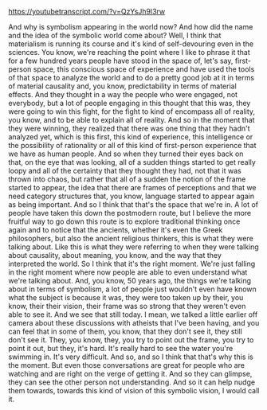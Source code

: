 https://youtubetranscript.com/?v=QzYsJh9l3rw

 And why is symbolism appearing in the world now? And how did the name and the idea of the symbolic world come about? Well, I think that materialism is running its course and it's kind of self-devouring even in the sciences. You know, we're reaching the point where I like to phrase it that for a few hundred years people have stood in the space of, let's say, first-person space, this conscious space of experience and have used the tools of that space to analyze the world and to do a pretty good job at it in terms of material causality and, you know, predictability in terms of material effects. And they thought in a way the people who were engaged, not everybody, but a lot of people engaging in this thought that this was, they were going to win this fight, for the fight to kind of encompass all of reality, you know, and to be able to explain all of reality. And so in the moment that they were winning, they realized that there was one thing that they hadn't analyzed yet, which is this first, this kind of experience, this intelligence or the possibility of rationality or all of this kind of first-person experience that we have as human people. And so when they turned their eyes back on that, on the eye that was looking, all of a sudden things started to get really loopy and all of the certainty that they thought they had, not that it was thrown into chaos, but rather that all of a sudden the notion of the frame started to appear, the idea that there are frames of perceptions and that we need category structures that, you know, language started to appear again as being important. And so I think that that's the space that we're in. A lot of people have taken this down the postmodern route, but I believe the more fruitful way to go down this route is to explore traditional thinking once again and to notice that the ancients, whether it's even the Greek philosophers, but also the ancient religious thinkers, this is what they were talking about. Like this is what they were referring to when they were talking about causality, about meaning, you know, and the way that they interpreted the world. So I think that it's the right moment. We're just falling in the right moment where now people are able to even understand what we're talking about. And, you know, 50 years ago, the things we're talking about in terms of symbolism, a lot of people just wouldn't even have known what the subject is because it was, they were too taken up by their, you know, their their vision, their frame was so strong that they weren't even able to see it. And we see that still today. I mean, we talked a little earlier off camera about these discussions with atheists that I've been having, and you can feel that in some of them, you know, that they don't see it, they still don't see it. They, you know, they, you try to point out the frame, you try to point it out, but they, it's hard. It's really hard to see the water you're swimming in. It's very difficult. And so, and so I think that that's why this is the moment. But even those conversations are great for people who are watching and are right on the verge of getting it. And so they can glimpse, they can see the other person not understanding. And so it can help nudge them towards, towards this kind of vision of this symbolic vision, I would call it.